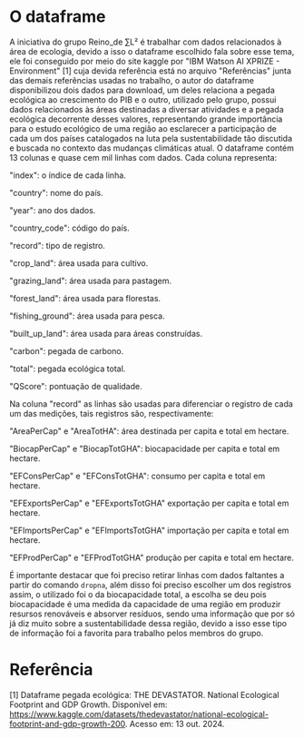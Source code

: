 # O dataframe

A iniciativa do grupo Reino_de ∑L² é trabalhar com dados relacionados à área de ecologia, devido a isso o dataframe escolhido fala sobre esse tema, ele foi conseguido por meio do site kaggle por "IBM Watson AI XPRIZE - Environment" [1] cuja devida referência está no arquivo "Referências" junta das demais referências usadas no trabalho, o autor do dataframe disponibilizou dois dados para download, um deles relaciona a pegada ecológica ao crescimento do PIB e o outro, utilizado pelo grupo, possui dados relacionados às áreas destinadas a diversar atividades e a pegada ecológica decorrente desses valores, representando grande importância para o estudo ecológico de uma região ao esclarecer a participação de cada um dos países catalogados na luta pela sustentabilidade tão discutida e buscada no contexto das mudanças climáticas atual. O dataframe contém 13 colunas e quase cem mil linhas com dados. Cada coluna representa:

"index": o índice de cada linha.

"country": nome do país.

"year": ano dos dados.

"country_code": código do país.

"record": tipo de registro.

"crop_land": área usada para cultivo.

"grazing_land": área usada para pastagem.

"forest_land": área usada para florestas.

"fishing_ground": área usada para pesca.

"built_up_land": área usada para áreas construídas.

"carbon": pegada de carbono. 

"total": pegada ecológica total.

"QScore": pontuação de qualidade.

Na coluna "record" as linhas são usadas para diferenciar o registro de cada um das medições, tais registros são, respectivamente: 

"AreaPerCap" e "AreaTotHA": área destinada per capita e total em hectare.

"BiocapPerCap" e "BiocapTotGHA": biocapacidade per capita e total em hectare.

"EFConsPerCap" e "EFConsTotGHA": consumo per capita e total em hectare.

"EFExportsPerCap" e "EFExportsTotGHA" exportação per capita e total em hectare. 

"EFImportsPerCap" e "EFImportsTotGHA" importação per capita e total em hectare.

"EFProdPerCap" e "EFProdTotGHA" produção per capita e total em hectare.

É importante destacar que foi preciso retirar linhas com dados faltantes a partir do comando `dropna`, além disso foi preciso escolher um dos registros assim, o utilizado foi o da biocapacidade total, a escolha se deu pois biocapacidade é uma medida da capacidade de uma região em produzir resursos renováveis e absorver resíduos, sendo uma informação que por só já diz muito sobre a sustentabilidade dessa região, devido a isso esse tipo de informação foi a favorita para trabalho pelos membros do grupo.

# Referência

[1] Dataframe pegada ecológica: THE DEVASTATOR. National Ecological Footprint and GDP Growth. Disponível em: <https://www.kaggle.com/datasets/thedevastator/national-ecological-footprint-and-gdp-growth-200>. Acesso em: 13 out. 2024.
